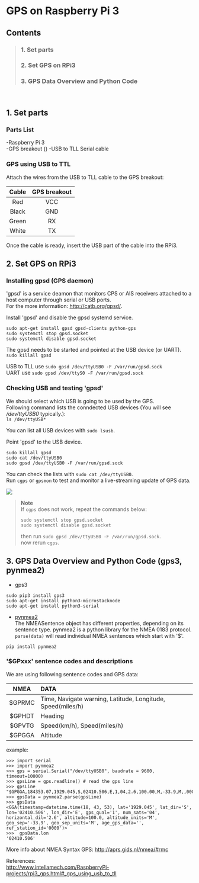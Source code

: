 # GPS on Raspberry Pi 3  

## Contents  
>### 1. Set parts  
>### 2. Set GPS on RPi3 
>### 3. GPS Data Overview and Python Code  
<br>


## 1. Set parts  

### Parts List  
-Raspberry Pi 3  
-GPS breakout ()
-USB to TLL Serial cable  

### GPS using USB to TTL
Attach the wires from the USB to TLL cable to the GPS breakout:  

| Cable | GPS breakout |   
|:-----------:|:-----------:|  
| Red | VCC |  
| Black | GND |  
| Green | RX |  
| White | TX |  

Once the cable is ready, insert the USB part of the cable into the RPi3. 
<br>

 
## 2. Set GPS on RPi3 

### Installing gpsd (GPS daemon)  
'gpsd' is a service deamon that monitors CPS or AIS receivers attached to a host computer through serial or USB ports.  
 For the more information: http://catb.org/gpsd/.  

Install 'gpsd' and disable the gpsd systemd service.  
```
sudo apt-get install gpsd gpsd-clients python-gps  
sudo systemctl stop gpsd.socket  
sudo systemctl disable gpsd.socket  
```  

The gpsd needs to be started and pointed at the USB device (or UART).  
`sudo killall gpsd`  


USB to TLL use `sudo gpsd /dev/ttyUSB0 -F /var/run/gpsd.sock`  
UART use `sudo gpsd /dev/ttyS0 -F /var/run/gpsd.sock`  


### Checking USB and testing 'gpsd'  
We should select which USB is going to be used by the GPS.  
Following command lists the conndected USB devices (You will see _/dev/ttyUSB0_ typically.):  
`ls /dev/ttyUSB*`  
 
 You can list all USB devices with `sudo lsusb`.  
 
 
 Point 'gpsd' to the USB device.  
 ```
 sudo killall gpsd
 sudo cat /dev/ttyUSB0
 sudo gpsd /dev/ttyUSB0 -F /var/run/gpsd.sock  
  ```  
  
  You can check the lists with `sudo cat /dev/ttyUSB0`.  
  Run `cgps` or `gpsmon` to test and monitor a live-streaming update of GPS data.  
  
  
  
![ ](https://github.com/EllieDJeon/RaspberryPi/IMG/gps_1.PNG)  


> __Note__  
> If `cgps` does not work, repeat the commands below:
> ```
> sudo systemctl stop gpsd.socket  
> sudo systemctl disable gpsd.socket
> ```  
> then run `sudo gpsd /dev/ttyUSB0 -F /var/run/gpsd.sock`.  
> now rerun `cgps`.    


## 3. GPS Data Overview and Python Code (gps3, pynmea2)  

* gps3  
```  
sudo pip3 install gps3  
sudo apt-get install python3-microstacknode  
sudo apt-get install python3-serial  
```  

* [pynmea2](https://github.com/Knio/pynmea2/blob/master/README.md)  
The NMEASentence object has different properties, depending on its sentence type. pynmea2 is a python library for the NMEA 0183 protocol. `parse(data)` will read individual NMEA sentences which start with '$'.   
```  
pip install pynmea2  
```  


### '$GPxxx' sentence codes and descriptions  
We are using following sentence codes and GPS data:   

| NMEA | DATA |   
|:-----------:|:-----------|  
| $GPRMC | Time, Navigate warning, Latitude, Longitude, Speed(miles/h) |  
| $GPHDT | Heading |  
| $GPVTG | Speed(km/h), Speed(miles/h) |  
| $GPGGA | Altitude |  


example:  
```  
>>> import serial  
>>> import pynmea2  
>>> gps = serial.Serial("/dev/ttyUSB0", baudrate = 9600, timeout=10000)  
>>> gpsLine = gps.readline() # read the gps line  
>>> gpsLine  
"$GPGGA,184353.07,1929.045,S,02410.506,E,1,04,2.6,100.00,M,-33.9,M,,0000*6D"  
>>> gpsData = pynmea2.parse(gpsLine)  
>>> gpsData  
<GGA(timestamp=datetime.time(18, 43, 53), lat='1929.045', lat_dir='S', lon='02410.506', lon_dir='E', gps_qual='1', num_sats='04', horizontal_dil='2.6', altitude=100.0, altitude_units='M', geo_sep='-33.9', geo_sep_units='M', age_gps_data='', ref_station_id='0000')>  
>>>  gpsData.lon  
'02410.506'  
```

More info about NMEA Syntax GPS: http://aprs.gids.nl/nmea/#rmc


 
References:  
http://www.intellamech.com/RaspberryPi-projects/rpi3_gps.html#_gps_using_usb_to_tll  


